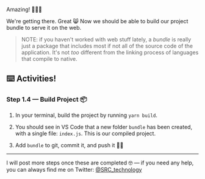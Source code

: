 Amazing! 👏👏👏

We're getting there. Great 😸 Now we should be able to build our project bundle to serve it on the web.

> NOTE: if you haven't worked with web stuff lately, a _bundle_ is really just a package that includes most if not all of 
> the source code of the application. It's not _too_ different from the linking process of languages that compile to native.

## :keyboard: Activities!

### Step 1.4 — Build Project 📦

1. In your terminal, build the project by running `yarn build`.

2. You should see in VS Code that a new folder `bundle` has been created, with a single file: `index.js`. This is our compiled project.

3. Add `bundle` to git, commit it, and push it 🏋️‍♀️

----

I will post more steps once these are completed 🤓 — if you need any help, you can always find me on Twitter: [@SRC_technology](https://twitter.com/SRC_technology)
